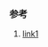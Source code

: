 ### 参考

1. [link1](http://www.jianshu.com/p/938d68ed832c?utm_campaign=maleskine&utm_content=note&utm_medium=writer_share&utm_source=weibo)